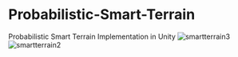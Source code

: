 # Probabilistic-Smart-Terrain
Probabilistic Smart Terrain Implementation in Unity
![smartterrain3](https://user-images.githubusercontent.com/28874711/32074106-5d54871c-ba66-11e7-81ae-7f865f7e607b.png)
![smartterrain2](https://user-images.githubusercontent.com/28874711/32063683-d4384d26-ba45-11e7-9dc3-b8cc8aeada76.png)
